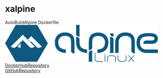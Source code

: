 # xalpine
  AutoBuildAlpine Dockerfile  
![AlpineLinux](alpinelinux.svg)
[DockerHubRepository](https://hub.docker.com/r/ymst180/xalpine/)  
[GitHubRepository](https://github.com/ymst180/xalpine)  
